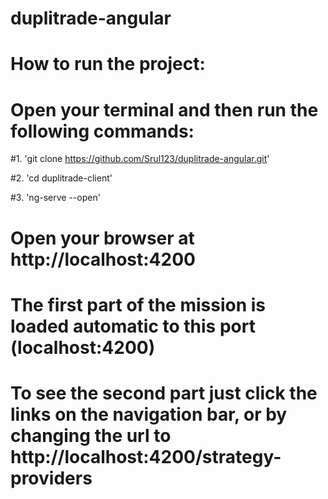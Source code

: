 # duplitrade-angular


# How to run the project:
# Open your terminal and then run the following commands:


#1.  'git clone https://github.com/Srul123/duplitrade-angular.git'

#2.  'cd duplitrade-client'

#3. 'ng-serve --open'


# Open your browser at http://localhost:4200


# The first part of the mission is loaded automatic to this port (localhost:4200)

# To see the second part just click the links on the navigation bar, or by changing the url to http://localhost:4200/strategy-providers


